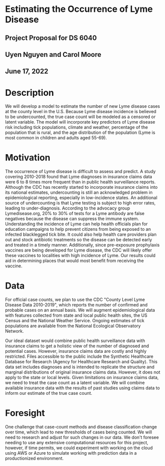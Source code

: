 # Estimating the Occurrence of Lyme Disease

## Project Proposal for DS 6040

## Uyen Nguyen and Carol Moore

## June 17, 2022

# Description

We will develop a model to estimate the number of new Lyme disease cases at the county level in the U.S. Because Lyme disease incidence is believed to be undercounted, the true case count will be modeled as a censored or latent variable. The model will incorporate key predictors of Lyme disease risk including tick populations, climate and weather, percentage of the population that is rural, and the age distribution of the population (Lyme is most common in children and adults aged 55-69).

# Motivation

The occurrence of Lyme disease is difficult to assess and predict. A study covering 2010-2018 found that Lyme diagnoses in insurance claims data were 6 to 8 times more frequent than in public health surveillance reports. Although the CDC has recently started to incorporate insurance claims into its national estimates, undercounting is still an acknowledged problem in epidemiological reporting, especially in low-incidence states. An additional source of undercounting is that Lyme testing is subject to high error rates, leading to under-diagnosis. According to the advocacy group Lymedisease.org, 20% to 30% of tests for a Lyme antibody are false negatives because the disease can suppress the immune system.
Understanding the incidence of Lyme can help health officials plan for education campaigns to help prevent citizens from being exposed to an infected blacklegged tick bite. It could also help health care providers plan out and stock antibiotic treatments so the disease can be detected early and treated in a timely manner. Additionally, since pre-exposure prophylaxis vaccines are being developed for Lyme disease, the CDC will likely offer these vaccines to localities with high incidence of Lyme. Our results could aid in determining places that would most benefit from receiving the vaccine.

# Data

For official case counts, we plan to use the CDC "County Level Lyme Disease Data 2010-2019", which reports the number of confirmed and probable cases on an annual basis. We will augment epidemiological data with features collected from state and local public health sites, the US Census and the National Weather Service. Ongoing estimates of tick populations are available from the National Ecological Observatory Network.

Our ideal dataset would combine public health surveillance data with insurance claims to get a holistic view of the number of diagnosed and potential cases. However, insurance claims data are costly and highly restricted. Files accessible to the public include the Synthetic Healthcare Database for Research (Agency for Healthcare Research and Quality). This data set includes diagnoses and is intended to replicate the structure and marginal distributions of original insurance claims data. However, it does not apply to the state or local levels.
Given limitations on insurance claims data, we need to treat the case count as a latent variable. We will combine available insurance data with the results of past studies using claims data to inform our estimate of the true case count.

# Foresight

One challenge that case-count methods and disease classification change over time, which lead to new thresholds of cases being counted. We will need to research and adjust for such changes in our data. We don't foresee needing to use any extensive computational resources for this project, however, if time permits, we could experiment with working on the cloud using AWS or Azure to simulate working with prediction data in a productionized environment.
